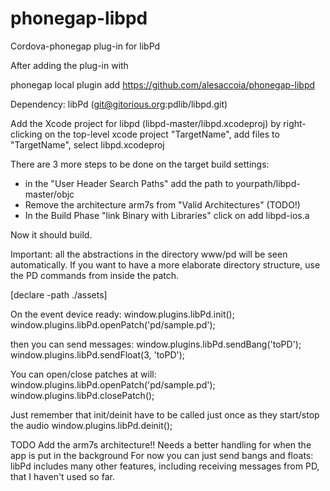 phonegap-libpd
==============

Cordova-phonegap plug-in for libPd

After adding the plug-in with 

phonegap local plugin add https://github.com/alesaccoia/phonegap-libpd

Dependency: libPd (git@gitorious.org:pdlib/libpd.git)

Add the Xcode project for libpd (libpd-master/libpd.xcodeproj) by right-clicking on the
top-level xcode project "TargetName", add files to "TargetName", select libpd.xcodeproj

There are 3 more steps to be done on the target build settings:
- in the "User Header Search Paths" add the path to yourpath/libpd-master/objc
- Remove the architecture arm7s from "Valid Architectures" (TODO!)
- In the Build Phase "link Binary with Libraries" click on add libpd-ios.a

Now it should build. 

Important: all the abstractions in the directory www/pd will be seen automatically.
If you want to have a more elaborate directory structure, use the PD commands from inside the patch.

[declare -path ./assets]

On the event device ready:
window.plugins.libPd.init();
window.plugins.libPd.openPatch('pd/sample.pd');

then you can send messages:
window.plugins.libPd.sendBang('toPD');
window.plugins.libPd.sendFloat(3, 'toPD');

You can open/close patches at will:
window.plugins.libPd.openPatch('pd/sample.pd');
window.plugins.libPd.closePatch();

Just remember that init/deinit have to be called just once as they start/stop the audio
window.plugins.libPd.deinit();

TODO
Add the arm7s architecture!!
Needs a better handling for when the app is put in the background
For now you can just send bangs and floats: libPd includes many other features, including receiving messages from PD, that I haven't used so far.


